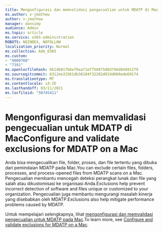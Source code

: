 ```yaml
---
title: Mengonfigurasi dan memvalidasi pengecualian untuk MDATP di Mac
ms.author: v-jmathew
author: v-jmathew
manager: dansimp
audience: Admin
ms.topic: article
ms.service: o365-administration
ROBOTS: NOINDEX, NOFOLLOW
localization_priority: Normal
ms.collection: Adm_O365
ms.custom:
- "9000760"
- "7391"
ms.openlocfilehash: 6614b017b6ef0aa71ef75887588d796d0d491279
ms.sourcegitcommit: 6312ee31561db36104f32282d019d069ede69174
ms.translationtype: MT
ms.contentlocale: id-ID
ms.lasthandoff: 03/11/2021
ms.locfileid: "50745411"
---
```

# <a name="configure-and-validate-exclusions-for-mdatp-on-a-mac"></a><span data-ttu-id="35b7a-102">Mengonfigurasi dan memvalidasi pengecualian untuk MDATP di Mac</span><span class="sxs-lookup"><span data-stu-id="35b7a-102">Configure and validate exclusions for MDATP on a Mac</span></span>

<span data-ttu-id="35b7a-103">Anda bisa mengecualikan file, folder, proses, dan file tertentu yang dibuka dari pemindaian MDATP pada Mac.</span><span class="sxs-lookup"><span data-stu-id="35b7a-103">You can exclude certain files, folders, processes, and process-opened files from MDATP scans on a Mac.</span></span> <span data-ttu-id="35b7a-104">Pengecualian membantu mencegah deteksi perangkat lunak dan file yang salah atau dikustomisasi ke organisasi Anda.</span><span class="sxs-lookup"><span data-stu-id="35b7a-104">Exclusions help prevent incorrect detection of software and files unique or customized to your organization.</span></span> <span data-ttu-id="35b7a-105">Pengecualian juga membantu mengurangi masalah kinerja yang disebabkan oleh MDATP.</span><span class="sxs-lookup"><span data-stu-id="35b7a-105">Exclusions also help mitigate performance problems caused by MDATP.</span></span>

<span data-ttu-id="35b7a-106">Untuk mempelajari selengkapnya, lihat [mengonfigurasi dan memvalidasi pengecualian untuk MDATP pada Mac](https://go.microsoft.com/fwlink/?linkid=2144616).</span><span class="sxs-lookup"><span data-stu-id="35b7a-106">To learn more, see [Configure and validate exclusions for MDATP on a Mac](https://go.microsoft.com/fwlink/?linkid=2144616).</span></span>
